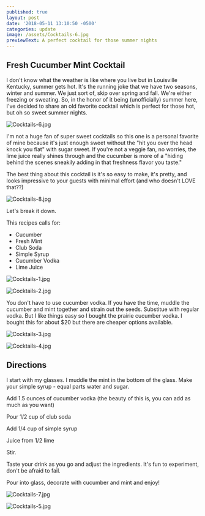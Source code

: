 ```yaml
---
published: true
layout: post
date: '2018-05-11 13:10:50 -0500'
categories: update
image: /assets/Cocktails-6.jpg
previewText: A perfect cocktail for those summer nights
---
```

## Fresh Cucumber Mint Cocktail

I don't know what the weather is like where you live but in Louisville Kentucky, summer gets hot. It's the running joke that we have two seasons, winter and summer. We just sort of, skip over spring and fall. We're either freezing or sweating. So, in the honor of it being (unofficially) summer here, I've decided to share an old favorite cocktail which is perfect for those hot, but oh so sweet summer nights.

![Cocktails-6.jpg]({{site.baseurl}}/assets/Cocktails-6.jpg)

I'm not a huge fan of super sweet cocktails so this one is a personal favorite of mine because it's just enough sweet without the "hit you over the head knock you flat" with sugar sweet. If you're not a veggie fan, no worries, the lime juice really shines through and the cucumber is more of a "hiding behind the scenes sneakily adding in that freshness flavor you taste."

The best thing about this cocktail is it's so easy to make, it's pretty, and looks impressive to your guests with minimal effort (and who doesn't LOVE that??)

![Cocktails-8.jpg]({{site.baseurl}}/assets/Cocktails-8.jpg)


Let's break it down. 

This recipes calls for: 
- Cucumber 
- Fresh Mint
- Club Soda
- Simple Syrup
- Cucumber Vodka
- Lime Juice


![Cocktails-1.jpg]({{site.baseurl}}/assets/Cocktails-1.jpg)

![Cocktails-2.jpg]({{site.baseurl}}/assets/Cocktails-2.jpg)

You don't have to use cucumber vodka. If you have the time, muddle the cucumber and mint together and strain out the seeds. Substitue with regular vodka. But I like things easy so I bought the prairie cucumber vodka. I bought this for about $20 but there are cheaper options available.


![Cocktails-3.jpg]({{site.baseurl}}/assets/Cocktails-3.jpg)

![Cocktails-4.jpg]({{site.baseurl}}/assets/Cocktails-4.jpg)


## Directions

I start with my glasses. I muddle the mint in the bottom of the glass. Make your simple syrup - equal parts water and sugar.

Add 1.5 ounces of cucumber vodka (the beauty of this is, you can add as much as you want)

Pour 1/2 cup of club soda

Add 1/4 cup of simple syrup

Juice from 1/2 lime

Stir.

Taste your drink as you go and adjust the ingredients. It's fun to experiment, don't be afraid to fail.

Pour into glass, decorate with cucumber and mint and enjoy!

![Cocktails-7.jpg]({{site.baseurl}}/assets/Cocktails-7.jpg)

![Cocktails-5.jpg]({{site.baseurl}}/assets/Cocktails-5.jpg)
